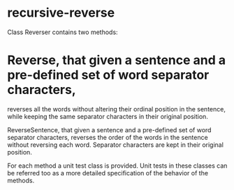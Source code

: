 # recursive-reverse
Class Reverser contains two methods:

# Reverse, that given a sentence and a pre-defined set of word separator characters, 
reverses all the words without altering their ordinal position in the sentence, while keeping the same separator characters 
in their original position.

ReverseSentence, that given a sentence and a pre-defined set of word separator characters, 
reverses the order of the words in the sentence without reversing each word.
Separator characters are kept in their original position.

For each method a unit test class is provided. Unit tests in these classes can be referred too 
as a more detailed specification of the behavior of the methods.
